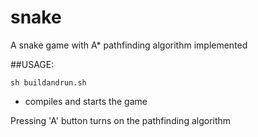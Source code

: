 # snake

A snake game with A* pathfinding algorithm implemented

##USAGE:

```sh buildandrun.sh```
* compiles and starts the game

Pressing 'A' button turns on the pathfinding algorithm

